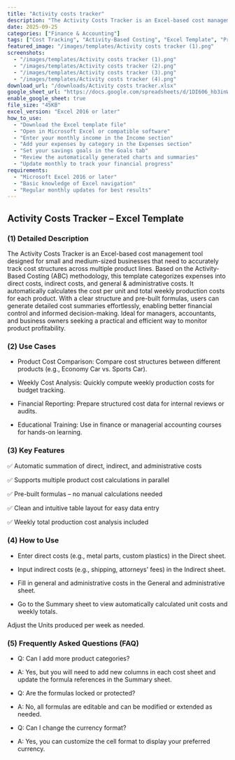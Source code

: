 ```yaml
---
title: "Activity costs tracker"
description: "The Activity Costs Tracker is an Excel-based cost management tool designed for small and medium-sized businesses that need to accurately track cost structures across multiple product lines.   "
date: 2025-09-25
categories: ["Finance & Accounting"]
tags: ["Cost Tracking", "Activity-Based Costing", "Excel Template", "Product Cost Analysis"]
featured_image: "/images/templates/Activity costs tracker (1).png"
screenshots:
  - "/images/templates/Activity costs tracker (1).png"
  - "/images/templates/Activity costs tracker (2).png"
  - "/images/templates/Activity costs tracker (3).png"
  - "/images/templates/Activity costs tracker (4).png"
download_url: "/downloads/Activity costs tracker.xlsx"
google_sheet_url: "https://docs.google.com/spreadsheets/d/1DI606_hb3inWRO2HMDWeUftN69eoXAdiwbFp3jTi8Mk/edit?usp=sharing"
enable_google_sheet: true
file_size: "45KB"
excel_version: "Excel 2016 or later"
how_to_use:
  - "Download the Excel template file"
  - "Open in Microsoft Excel or compatible software"
  - "Enter your monthly income in the Income section"
  - "Add your expenses by category in the Expenses section"
  - "Set your savings goals in the Goals tab"
  - "Review the automatically generated charts and summaries"
  - "Update monthly to track your financial progress"
requirements:
  - "Microsoft Excel 2016 or later"
  - "Basic knowledge of Excel navigation"
  - "Regular monthly updates for best results"
---
```


## Activity Costs Tracker – Excel Template
### (1) Detailed Description
The Activity Costs Tracker is an Excel-based cost management tool designed for small and medium-sized businesses that need to accurately track cost structures across multiple product lines. Based on the Activity-Based Costing (ABC) methodology, this template categorizes expenses into direct costs, indirect costs, and general & administrative costs. It automatically calculates the cost per unit and total weekly production costs for each product. With a clear structure and pre-built formulas, users can generate detailed cost summaries effortlessly, enabling better financial control and informed decision-making. Ideal for managers, accountants, and business owners seeking a practical and efficient way to monitor product profitability.

### (2) Use Cases
- Product Cost Comparison: Compare cost structures between different products (e.g., Economy Car vs. Sports Car).

- Weekly Cost Analysis: Quickly compute weekly production costs for budget tracking.

- Financial Reporting: Prepare structured cost data for internal reviews or audits.

- Educational Training: Use in finance or managerial accounting courses for hands-on learning.

### (3) Key Features
✅ Automatic summation of direct, indirect, and administrative costs

✅ Supports multiple product cost calculations in parallel

✅ Pre-built formulas – no manual calculations needed

✅ Clean and intuitive table layout for easy data entry

✅ Weekly total production cost analysis included

### (4) How to Use
- Enter direct costs (e.g., metal parts, custom plastics) in the Direct sheet.

- Input indirect costs (e.g., shipping, attorneys' fees) in the Indirect sheet.

- Fill in general and administrative costs in the General and administrative sheet.

- Go to the Summary sheet to view automatically calculated unit costs and weekly totals.

Adjust the Units produced per week as needed.

### (5) Frequently Asked Questions (FAQ)
- Q: Can I add more product categories?
- A: Yes, but you will need to add new columns in each cost sheet and update the formula references in the Summary sheet.

- Q: Are the formulas locked or protected?
- A: No, all formulas are editable and can be modified or extended as needed.

- Q: Can I change the currency format?
- A: Yes, you can customize the cell format to display your preferred currency.